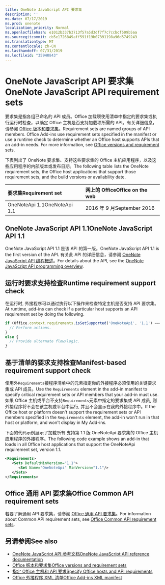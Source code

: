 ```yaml
---
title: OneNote JavaScript API 要求集
description: ''
ms.date: 07/17/2019
ms.prod: onenote
localization_priority: Normal
ms.openlocfilehash: e1012b337b3713f57a5d3df7f7c7ccbcf509b5aa
ms.sourcegitcommit: cb5e1726849aff591f19b07391198a96d5749243
ms.translationtype: MT
ms.contentlocale: zh-CN
ms.lasthandoff: 07/31/2019
ms.locfileid: "35940843"
---
```

# <a name="onenote-javascript-api-requirement-sets"></a><span data-ttu-id="47c6c-102">OneNote JavaScript API 要求集</span><span class="sxs-lookup"><span data-stu-id="47c6c-102">OneNote JavaScript API requirement sets</span></span>

<span data-ttu-id="47c6c-p101">要求集是指各组已命名的 API 成员。Office 加载项使用清单中指定的要求集或执行运行时检查，以确定 Office 主机是否支持加载项所需的 API。有关详细信息，请参阅 [Office 版本和要求集](/office/dev/add-ins/develop/office-versions-and-requirement-sets)。</span><span class="sxs-lookup"><span data-stu-id="47c6c-p101">Requirement sets are named groups of API members. Office Add-ins use requirement sets specified in the manifest or use a runtime check to determine whether an Office host supports APIs that an add-in needs. For more information, see [Office versions and requirement sets](/office/dev/add-ins/develop/office-versions-and-requirement-sets).</span></span>

<span data-ttu-id="47c6c-106">下表列出了 OneNote 要求集、支持这些要求集的 Office 主机应用程序，以及这些应用程序的内部版本或发布日期。</span><span class="sxs-lookup"><span data-stu-id="47c6c-106">The following table lists the OneNote requirement sets, the Office host applications that support those requirement sets, and the build versions or availability date.</span></span>

|  <span data-ttu-id="47c6c-107">要求集</span><span class="sxs-lookup"><span data-stu-id="47c6c-107">Requirement set</span></span>  |  <span data-ttu-id="47c6c-108">网上的 Office</span><span class="sxs-lookup"><span data-stu-id="47c6c-108">Office on the web</span></span> |
|:-----|:-----|
| <span data-ttu-id="47c6c-109">OneNoteApi 1.1</span><span class="sxs-lookup"><span data-stu-id="47c6c-109">OneNoteApi 1.1</span></span>  | <span data-ttu-id="47c6c-110">2016 年 9 月</span><span class="sxs-lookup"><span data-stu-id="47c6c-110">September 2016</span></span> |

## <a name="onenote-javascript-api-11"></a><span data-ttu-id="47c6c-111">OneNote JavaScript API 1.1</span><span class="sxs-lookup"><span data-stu-id="47c6c-111">OneNote JavaScript API 1.1</span></span>

<span data-ttu-id="47c6c-112">OneNote JavaScript API 1.1 是该 API 的第一版。</span><span class="sxs-lookup"><span data-stu-id="47c6c-112">OneNote JavaScript API 1.1 is the first version of the API.</span></span> <span data-ttu-id="47c6c-113">有关此 API 的详细信息，请参阅 [OneNote JavaScript API 编程概述](/office/dev/add-ins/onenote/onenote-add-ins-programming-overview)。</span><span class="sxs-lookup"><span data-stu-id="47c6c-113">For details about the API, see the [OneNote JavaScript API programming overview](/office/dev/add-ins/onenote/onenote-add-ins-programming-overview).</span></span>

## <a name="runtime-requirement-support-check"></a><span data-ttu-id="47c6c-114">运行时要求支持检查</span><span class="sxs-lookup"><span data-stu-id="47c6c-114">Runtime requirement support check</span></span>

<span data-ttu-id="47c6c-115">在运行时, 外接程序可以通过执行以下操作来检查特定主机是否支持 API 要求集。</span><span class="sxs-lookup"><span data-stu-id="47c6c-115">At runtime, add-ins can check if a particular host supports an API requirement set by doing the following.</span></span>

```js
if (Office.context.requirements.isSetSupported('OneNoteApi', '1.1') === true) {
  // Perform actions.
}
else {
  // Provide alternate flow/logic.
}
```

## <a name="manifest-based-requirement-support-check"></a><span data-ttu-id="47c6c-116">基于清单的要求支持检查</span><span class="sxs-lookup"><span data-stu-id="47c6c-116">Manifest-based requirement support check</span></span>

<span data-ttu-id="47c6c-117">使用外`Requirements`接程序清单中的元素指定你的外接程序必须使用的关键要求集或 API 成员。</span><span class="sxs-lookup"><span data-stu-id="47c6c-117">Use the `Requirements` element in the add-in manifest to specify critical requirement sets or API members that your add-in must use.</span></span> <span data-ttu-id="47c6c-118">如果 Office 主机或平台不支持`Requirements`元素中指定的要求集或 API 成员, 则外接程序将不会在该主机或平台中运行, 并且不会显示在我的外接程序中。</span><span class="sxs-lookup"><span data-stu-id="47c6c-118">If the Office host or platform doesn't support the requirement sets or API members specified in the `Requirements` element, the add-in won't run in that host or platform, and won't display in My Add-ins.</span></span>

<span data-ttu-id="47c6c-119">下面的代码示例展示了加载所有 支持第 1.1 版 OneNoteApi 要求集的 Office 主机应用程序的外接程序。</span><span class="sxs-lookup"><span data-stu-id="47c6c-119">The following code example shows an add-in that loads in all Office host applications that support the OneNoteApi requirement set, version 1.1.</span></span>

```xml
<Requirements>
   <Sets DefaultMinVersion="1.1">
      <Set Name="OneNoteApi" MinVersion="1.1"/>
   </Sets>
</Requirements>
```

## <a name="office-common-api-requirement-sets"></a><span data-ttu-id="47c6c-120">Office 通用 API 要求集</span><span class="sxs-lookup"><span data-stu-id="47c6c-120">Office Common API requirement sets</span></span>

<span data-ttu-id="47c6c-121">若要了解通用 API 要求集，请参阅 [Office 通用 API 要求集](office-add-in-requirement-sets.md)。</span><span class="sxs-lookup"><span data-stu-id="47c6c-121">For information about Common API requirement sets, see [Office Common API requirement sets](office-add-in-requirement-sets.md).</span></span>

## <a name="see-also"></a><span data-ttu-id="47c6c-122">另请参阅</span><span class="sxs-lookup"><span data-stu-id="47c6c-122">See also</span></span>

- [<span data-ttu-id="47c6c-123">OneNote JavaScript API 参考文档</span><span class="sxs-lookup"><span data-stu-id="47c6c-123">OneNote JavaScript API reference documentation</span></span>](/javascript/api/onenote)
- [<span data-ttu-id="47c6c-124">Office 版本和要求集</span><span class="sxs-lookup"><span data-stu-id="47c6c-124">Office versions and requirement sets</span></span>](/office/dev/add-ins/develop/office-versions-and-requirement-sets)
- [<span data-ttu-id="47c6c-125">指定 Office 主机和 API 要求</span><span class="sxs-lookup"><span data-stu-id="47c6c-125">Specify Office hosts and API requirements</span></span>](/office/dev/add-ins/develop/specify-office-hosts-and-api-requirements)
- [<span data-ttu-id="47c6c-126">Office 外接程序 XML 清单</span><span class="sxs-lookup"><span data-stu-id="47c6c-126">Office Add-ins XML manifest</span></span>](/office/dev/add-ins/develop/add-in-manifests)

